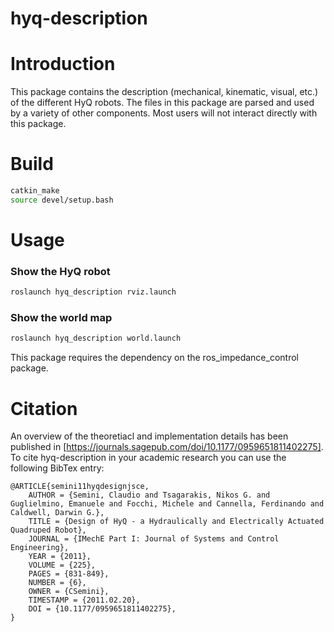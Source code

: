 hyq-description
=======

Introduction
=======
This package contains the description (mechanical, kinematic, visual, etc.) of the different HyQ robots. The files in this package are parsed and used by a variety of other components. Most users will not interact directly with this package.

Build
=======
```bash
catkin_make
source devel/setup.bash
```

Usage
=======
### Show the HyQ robot
```bash
roslaunch hyq_description rviz.launch
```

### Show the world map
```bash
roslaunch hyq_description world.launch
```
This package requires the dependency on the ros_impedance_control package.

Citation
=======
An overview of the theoretiacl and implementation details has been published in [https://journals.sagepub.com/doi/10.1177/0959651811402275]. To cite hyq-description in your academic research you can use the following BibTex entry:

	@ARTICLE{semini11hyqdesignjsce,
		AUTHOR = {Semini, Claudio and Tsagarakis, Nikos G. and Guglielmino, Emanuele and Focchi, Michele and Cannella, Ferdinando and Caldwell, Darwin G.},
		TITLE = {Design of HyQ - a Hydraulically and Electrically Actuated Quadruped Robot},
		JOURNAL = {IMechE Part I: Journal of Systems and Control Engineering},
		YEAR = {2011},
		VOLUME = {225},
		PAGES = {831-849},
		NUMBER = {6},
		OWNER = {CSemini},
		TIMESTAMP = {2011.02.20},
		DOI = {10.1177/0959651811402275},
	}
